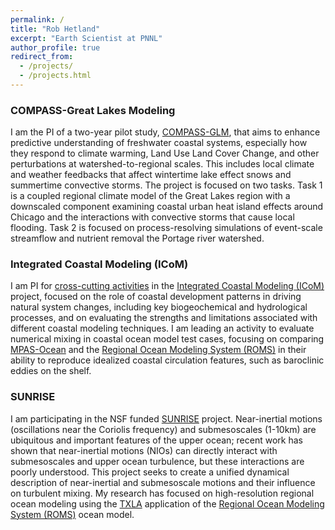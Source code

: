 ```yaml
---
permalink: /
title: "Rob Hetland"
excerpt: "Earth Scientist at PNNL"
author_profile: true
redirect_from: 
  - /projects/
  - /projects.html
---
```



### COMPASS-Great Lakes Modeling

I am the PI of a two-year pilot study, [COMPASS-GLM](https://compass.pnnl.gov/GLM/), that aims to enhance predictive understanding of freshwater coastal systems, especially how they respond to climate warming, Land Use Land Cover Change, and other perturbations at watershed-to-regional scales. This includes local climate and weather feedbacks that affect wintertime lake effect snows and summertime convective storms. The project is focused on two tasks. Task 1 is a coupled regional climate model of the Great Lakes region with a downscaled component examining coastal urban heat island effects around Chicago and the interactions with convective storms that cause local flooding. Task 2 is focused on process-resolving simulations of event-scale streamflow and nutrient removal the Portage river watershed.

### Integrated Coastal Modeling (ICoM)

I am PI for [cross-cutting activities](https://icom.pnnl.gov/research/CrossCutting) in the [Integrated Coastal Modeling (ICoM)](https://icom.pnnl.gov/) project, focused on the role of coastal development patterns in driving natural system changes, including key biogeochemical and hydrological processes, and on evaluating the strengths and limitations associated with different coastal modeling techniques. I am leading an activity to evaluate numerical mixing in coastal ocean model test cases, focusing on comparing [MPAS-Ocean](https://mpas-dev.github.io/ocean/ocean.html) and the [Regional Ocean Modeling System (ROMS)](https://www.myroms.org/) in their ability to reproduce idealized coastal circulation features, such as baroclinic eddies on the shelf.

### SUNRISE

I am participating in the NSF funded [SUNRISE](https://sunrise-nsf.github.io/) project. Near-inertial motions (oscillations near the Coriolis frequency) and submesoscales (1-10km) are ubiquitous and important features of the upper ocean; recent work has shown that near-inertial motions (NIOs) can directly interact with submesoscales and upper ocean turbulence, but these interactions are poorly understood. This project seeks to create a unified dynamical description of near-inertial and submesoscale motions and their influence on turbulent mixing. My research has focused on high-resolution regional ocean modeling using the [TXLA](https://pong.tamu.edu/tabswebsite/) application of the [Regional Ocean Modeling System (ROMS)](https://www.myroms.org/) ocean model.


